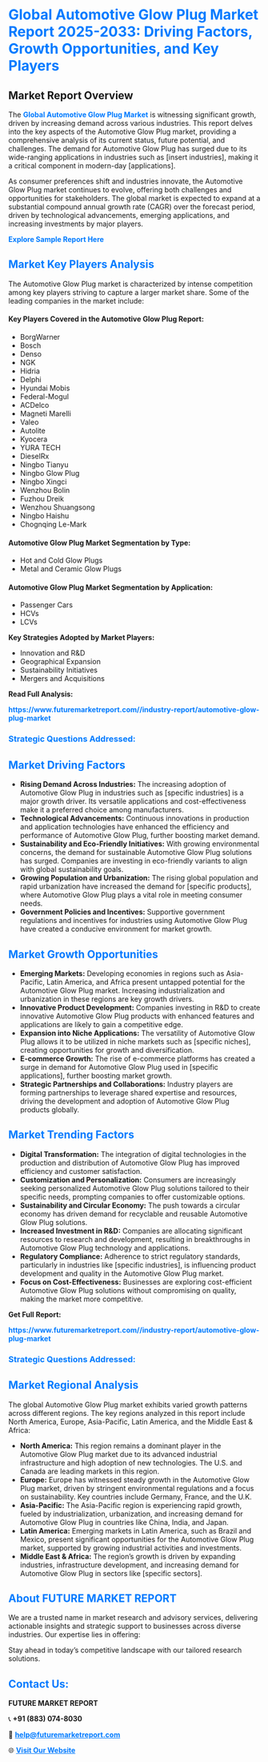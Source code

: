 <h1 style="color: #007BFF;">Global Automotive Glow Plug Market Report 2025-2033: Driving Factors, Growth Opportunities, and Key Players</h1>

<section id="overview">
<h2>Market Report Overview</h2>
<p>The <a href="https://www.futuremarketreport.com//industry-report/automotive-glow-plug-market" style="color: #007BFF; text-decoration: none;"><strong>Global Automotive Glow Plug Market</strong></a> is witnessing significant growth, driven by increasing demand across various industries. This report delves into the key aspects of the Automotive Glow Plug market, providing a comprehensive analysis of its current status, future potential, and challenges. The demand for Automotive Glow Plug has surged due to its wide-ranging applications in industries such as [insert industries], making it a critical component in modern-day [applications].</p>
<p>As consumer preferences shift and industries innovate, the Automotive Glow Plug market continues to evolve, offering both challenges and opportunities for stakeholders. The global market is expected to expand at a substantial compound annual growth rate (CAGR) over the forecast period, driven by technological advancements, emerging applications, and increasing investments by major players.</p>
</section>

<section id="overview">
<p><a href="https://www.futuremarketreport.com//request-sample/reportId=88797" style="color: #007BFF; text-decoration: none;"><strong>Explore Sample Report Here</strong></a></p>
</section>

<section id="key-players">
<h2 style="color: #007BFF;">Market Key Players Analysis</h2>
<p>The Automotive Glow Plug market is characterized by intense competition among key players striving to capture a larger market share. Some of the leading companies in the market include:</p>
<h4>Key Players Covered in the Automotive Glow Plug Report:</h4>
<ul><li>BorgWarner</li><li>Bosch</li><li>Denso</li><li>NGK</li><li>Hidria</li><li>Delphi</li><li>Hyundai Mobis</li><li>Federal-Mogul</li><li>ACDelco</li><li>Magneti Marelli</li><li>Valeo</li><li>Autolite</li><li>Kyocera</li><li>YURA TECH</li><li>DieselRx</li><li>Ningbo Tianyu</li><li>Ningbo Glow Plug</li><li>Ningbo Xingci</li><li>Wenzhou Bolin</li><li>Fuzhou Dreik</li><li>Wenzhou Shuangsong</li><li>Ningbo Haishu</li><li>Chognqing Le-Mark</li></ul>
<h4>Automotive Glow Plug Market Segmentation by Type:</h4>
<ul><li>Hot and Cold Glow Plugs</li><li>Metal and Ceramic Glow Plugs</li></ul>

<h4>Automotive Glow Plug Market Segmentation by Application:</h4>
<ul><li>Passenger Cars</li><li>HCVs</li><li>LCVs</li></ul>
<p><strong>Key Strategies Adopted by Market Players:</strong></p>
<ul>
<li>Innovation and R&D</li>
<li>Geographical Expansion</li>
<li>Sustainability Initiatives</li>
<li>Mergers and Acquisitions</li>
</ul>
</section>

<section>
<p><strong>Read Full Analysis: </strong></p><a href="https://www.futuremarketreport.com//industry-report/automotive-glow-plug-market" style="color: #007BFF; text-decoration: none;"><strong>https://www.futuremarketreport.com//industry-report/automotive-glow-plug-market</strong></a>
<h3 style="color: #007BFF;">Strategic Questions Addressed:</h3>
</section>

<section id="driving-factors">
<h2 style="color: #007BFF;">Market Driving Factors</h2>
<ul>
<li><strong>Rising Demand Across Industries:</strong> The increasing adoption of Automotive Glow Plug in industries such as [specific industries] is a major growth driver. Its versatile applications and cost-effectiveness make it a preferred choice among manufacturers.</li>
<li><strong>Technological Advancements:</strong> Continuous innovations in production and application technologies have enhanced the efficiency and performance of Automotive Glow Plug, further boosting market demand.</li>
<li><strong>Sustainability and Eco-Friendly Initiatives:</strong> With growing environmental concerns, the demand for sustainable Automotive Glow Plug solutions has surged. Companies are investing in eco-friendly variants to align with global sustainability goals.</li>
<li><strong>Growing Population and Urbanization:</strong> The rising global population and rapid urbanization have increased the demand for [specific products], where Automotive Glow Plug plays a vital role in meeting consumer needs.</li>
<li><strong>Government Policies and Incentives:</strong> Supportive government regulations and incentives for industries using Automotive Glow Plug have created a conducive environment for market growth.</li>
</ul>
</section>

<section id="growth-opportunities">
<h2 style="color: #007BFF;">Market Growth Opportunities</h2>
<ul>
<li><strong>Emerging Markets:</strong> Developing economies in regions such as Asia-Pacific, Latin America, and Africa present untapped potential for the Automotive Glow Plug market. Increasing industrialization and urbanization in these regions are key growth drivers.</li>
<li><strong>Innovative Product Development:</strong> Companies investing in R&D to create innovative Automotive Glow Plug products with enhanced features and applications are likely to gain a competitive edge.</li>
<li><strong>Expansion into Niche Applications:</strong> The versatility of Automotive Glow Plug allows it to be utilized in niche markets such as [specific niches], creating opportunities for growth and diversification.</li>
<li><strong>E-commerce Growth:</strong> The rise of e-commerce platforms has created a surge in demand for Automotive Glow Plug used in [specific applications], further boosting market growth.</li>
<li><strong>Strategic Partnerships and Collaborations:</strong> Industry players are forming partnerships to leverage shared expertise and resources, driving the development and adoption of Automotive Glow Plug products globally.</li>
</ul>
</section>

<section id="trending-factors">
<h2 style="color: #007BFF;">Market Trending Factors</h2>
<ul>
<li><strong>Digital Transformation:</strong> The integration of digital technologies in the production and distribution of Automotive Glow Plug has improved efficiency and customer satisfaction.</li>
<li><strong>Customization and Personalization:</strong> Consumers are increasingly seeking personalized Automotive Glow Plug solutions tailored to their specific needs, prompting companies to offer customizable options.</li>
<li><strong>Sustainability and Circular Economy:</strong> The push towards a circular economy has driven demand for recyclable and reusable Automotive Glow Plug solutions.</li>
<li><strong>Increased Investment in R&D:</strong> Companies are allocating significant resources to research and development, resulting in breakthroughs in Automotive Glow Plug technology and applications.</li>
<li><strong>Regulatory Compliance:</strong> Adherence to strict regulatory standards, particularly in industries like [specific industries], is influencing product development and quality in the Automotive Glow Plug market.</li>
<li><strong>Focus on Cost-Effectiveness:</strong> Businesses are exploring cost-efficient Automotive Glow Plug solutions without compromising on quality, making the market more competitive.</li>
</ul>
</section>

<section>
<p><strong>Get Full Report: </strong></p><a href="https://www.futuremarketreport.com//industry-report/automotive-glow-plug-market" style="color: #007BFF; text-decoration: none;"><strong>https://www.futuremarketreport.com//industry-report/automotive-glow-plug-market</strong></a>
<h3 style="color: #007BFF;">Strategic Questions Addressed:</h3>
</section>


<section id="regional-analysis">
<h2 style="color: #007BFF;">Market Regional Analysis</h2>
<p>The global Automotive Glow Plug market exhibits varied growth patterns across different regions. The key regions analyzed in this report include North America, Europe, Asia-Pacific, Latin America, and the Middle East & Africa:</p>
<ul>
<li><strong>North America:</strong> This region remains a dominant player in the Automotive Glow Plug market due to its advanced industrial infrastructure and high adoption of new technologies. The U.S. and Canada are leading markets in this region.</li>
<li><strong>Europe:</strong> Europe has witnessed steady growth in the Automotive Glow Plug market, driven by stringent environmental regulations and a focus on sustainability. Key countries include Germany, France, and the U.K.</li>
<li><strong>Asia-Pacific:</strong> The Asia-Pacific region is experiencing rapid growth, fueled by industrialization, urbanization, and increasing demand for Automotive Glow Plug in countries like China, India, and Japan.</li>
<li><strong>Latin America:</strong> Emerging markets in Latin America, such as Brazil and Mexico, present significant opportunities for the Automotive Glow Plug market, supported by growing industrial activities and investments.</li>
<li><strong>Middle East & Africa:</strong> The region’s growth is driven by expanding industries, infrastructure development, and increasing demand for Automotive Glow Plug in sectors like [specific sectors].</li>
</ul>
</section>

<footer>
<h2 style="color: #007BFF;">About FUTURE MARKET REPORT</h2>
<p>We are a trusted name in market research and advisory services, delivering actionable insights and strategic support to businesses across diverse industries. Our expertise lies in offering:</p>

<p>Stay ahead in today’s competitive landscape with our tailored research solutions.</p>

<h2 style="color: #007BFF;">Contact Us:</h2>
<p><strong>FUTURE MARKET REPORT</strong></p>
<p>📞 <strong>+91 (883) 074-8030</strong></p>
<p>📧 <strong><a href="mailto:help@futuremarketreport.com" style="color: #007BFF;">help@futuremarketreport.com</a></strong></p>
<p>🌐 <strong><a href="https://www.futuremarketreport.com/" style="color: #007BFF;">Visit Our Website</a></strong></p>
</footer>